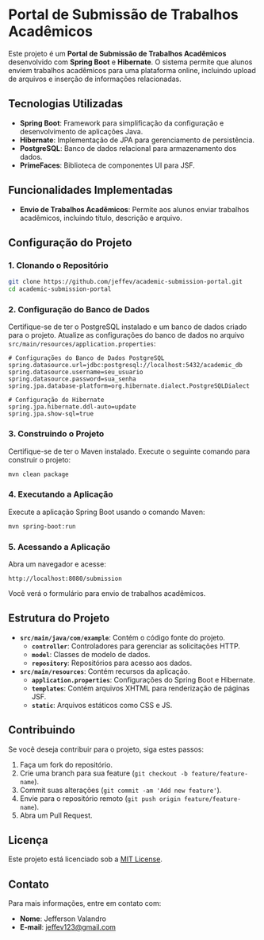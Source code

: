 # Portal de Submissão de Trabalhos Acadêmicos

Este projeto é um **Portal de Submissão de Trabalhos Acadêmicos** desenvolvido com **Spring Boot** e **Hibernate**. O sistema permite que alunos enviem trabalhos acadêmicos para uma plataforma online, incluindo upload de arquivos e inserção de informações relacionadas.

## Tecnologias Utilizadas

- **Spring Boot**: Framework para simplificação da configuração e desenvolvimento de aplicações Java.
- **Hibernate**: Implementação de JPA para gerenciamento de persistência.
- **PostgreSQL**: Banco de dados relacional para armazenamento dos dados.
- **PrimeFaces**: Biblioteca de componentes UI para JSF.

## Funcionalidades Implementadas

- **Envio de Trabalhos Acadêmicos**: Permite aos alunos enviar trabalhos acadêmicos, incluindo título, descrição e arquivo.

## Configuração do Projeto

### 1. **Clonando o Repositório**

```bash
git clone https://github.com/jeffev/academic-submission-portal.git
cd academic-submission-portal
```

### 2. **Configuração do Banco de Dados**

Certifique-se de ter o PostgreSQL instalado e um banco de dados criado para o projeto. Atualize as configurações do banco de dados no arquivo `src/main/resources/application.properties`:

```properties
# Configurações do Banco de Dados PostgreSQL
spring.datasource.url=jdbc:postgresql://localhost:5432/academic_db
spring.datasource.username=seu_usuario
spring.datasource.password=sua_senha
spring.jpa.database-platform=org.hibernate.dialect.PostgreSQLDialect

# Configuração do Hibernate
spring.jpa.hibernate.ddl-auto=update
spring.jpa.show-sql=true
```

### 3. **Construindo o Projeto**

Certifique-se de ter o Maven instalado. Execute o seguinte comando para construir o projeto:

```bash
mvn clean package
```

### 4. **Executando a Aplicação**

Execute a aplicação Spring Boot usando o comando Maven:

```bash
mvn spring-boot:run
```

### 5. **Acessando a Aplicação**

Abra um navegador e acesse:

```
http://localhost:8080/submission
```

Você verá o formulário para envio de trabalhos acadêmicos.

## Estrutura do Projeto

- **`src/main/java/com/example`**: Contém o código fonte do projeto.
  - **`controller`**: Controladores para gerenciar as solicitações HTTP.
  - **`model`**: Classes de modelo de dados.
  - **`repository`**: Repositórios para acesso aos dados.
- **`src/main/resources`**: Contém recursos da aplicação.
  - **`application.properties`**: Configurações do Spring Boot e Hibernate.
  - **`templates`**: Contém arquivos XHTML para renderização de páginas JSF.
  - **`static`**: Arquivos estáticos como CSS e JS.

## Contribuindo

Se você deseja contribuir para o projeto, siga estes passos:

1. Faça um fork do repositório.
2. Crie uma branch para sua feature (`git checkout -b feature/feature-name`).
3. Commit suas alterações (`git commit -am 'Add new feature'`).
4. Envie para o repositório remoto (`git push origin feature/feature-name`).
5. Abra um Pull Request.

## Licença

Este projeto está licenciado sob a [MIT License](LICENSE).

## Contato

Para mais informações, entre em contato com:

- **Nome**: Jefferson Valandro 
- **E-mail**: jeffev123@gmail.com
